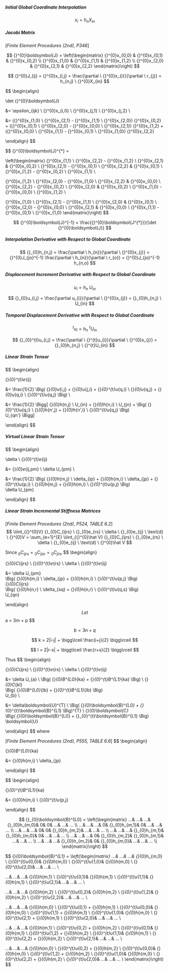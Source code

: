 ##### Initial Global Coordinate Interpolation

$$
x_{i} = h_{n} X_{in}
$$



##### Jacobi Matrix

[*Finite Element Procedures (2nd), P346*]

$$
{}^{0}\boldsymbol{J} = \left(\begin{matrix}
{}^{0}x_{0,0} & {}^{0}x_{0,1} & {}^{0}x_{0,2} \\
{}^{0}x_{1,0} & {}^{0}x_{1,1} & {}^{0}x_{1,2} \\
{}^{0}x_{2,0} & {}^{0}x_{2,1} & {}^{0}x_{2,2}
\end{matrix}\right)
$$

$$
{}^{0}J_{ij} 
= {}^{0}x_{i,j}
= \frac{\partial \ {}^{0}x_{i}}{\partial \ r_{j}}
= h_{n,j} \ {}^{0}X_{in}
$$

$$
\begin{align}

\det {}^{0}\boldsymbol{J} 

&= \epsilon_{ijk} \ {}^{0}x_{i,0} \ {}^{0}x_{j,1} \ {}^{0}x_{j,2} \\

&= ({}^{0}x_{1,0} \ {}^{0}x_{2,1} - {}^{0}x_{1,1} \ {}^{0}x_{2,0}) {}^{0}x_{0,2} +
({}^{0}x_{0,1} \ {}^{0}x_{2,0} - {}^{0}x_{0,0} \ {}^{0}x_{2,1}) {}^{0}x_{1,2} +
({}^{0}x_{0,0} \ {}^{0}x_{1,1} - {}^{0}x_{0,1} \ {}^{0}x_{1,0}) {}^{0}x_{2,2}

\end{align}
$$

$$
{}^{0}\boldsymbol{J}^{*} = 

\left(\begin{matrix}
{}^{0}x_{1,1} \ {}^{0}x_{2,2} - {}^{0}x_{1,2} \ {}^{0}x_{2,1} & 
{}^{0}x_{0,2} \ {}^{0}x_{2,1} - {}^{0}x_{0,1} \ {}^{0}x_{2,2} & 
{}^{0}x_{0,1} \ {}^{0}x_{1,2} - {}^{0}x_{0,2} \ {}^{0}x_{1,1} \\

{}^{0}x_{1,2} \ {}^{0}x_{2,0} - {}^{0}x_{1,0} \ {}^{0}x_{2,2} & 
{}^{0}x_{0,0} \ {}^{0}x_{2,2} - {}^{0}x_{0,2} \ {}^{0}x_{2,0} & 
{}^{0}x_{0,2} \ {}^{0}x_{1,0} - {}^{0}x_{0,0} \ {}^{0}x_{1,2} \\

{}^{0}x_{1,0} \ {}^{0}x_{2,1} - {}^{0}x_{1,1} \ {}^{0}x_{2,0} & 
{}^{0}x_{0,1} \ {}^{0}x_{2,0} - {}^{0}x_{0,0} \ {}^{0}x_{2,1} & 
{}^{0}x_{0,0} \ {}^{0}x_{1,1} - {}^{0}x_{0,1} \ {}^{0}x_{1,0}
\end{matrix}\right)
$$

$$
{}^{0}\boldsymbol{J}^{-1} = 
\frac{{}^{0}\boldsymbol{J^{*}}}{\det {}^{0}\boldsymbol{J}}
$$

##### Interpolation Derivative with Respect to Global Coordinate

$$
{}_{0}h_{n,j}
= \frac{\partial \ h_{n}}{\partial \ {}^{0}x_{j}}
= {}^{0}J_{jo}^{-1} \frac{\partial \ h_{n}}{\partial \ r_{o}}
= {}^{0}J_{jo}^{-1} h_{n,o}
$$

##### Displacement Increment Derivative with Respect to Global Coordinate

$$
u_{i}
= h_{n} \ U_{in}
$$

$$
{}_{0}u_{i,j}
= \frac{\partial u_{i}}{\partial \ {}^{0}x_{j}}
= {}_{0}h_{n,j} \ U_{in}
$$

##### Temporal Displacement Derivative with Respect to Global Coordinate

$$
{}^{t}u_{i}
= h_{n} \ {}^{t}U_{in}
$$

$$
{}_{0}^{t}u_{i,j}
= \frac{\partial \ {}^{t}u_{i}}{\partial \ {}^{0}x_{j}}
= {}_{0}h_{n,j} \ {}^{t}U_{in}
$$

##### Linear Strain Tensor

$$
\begin{align}

{}_{0}^{t}e_{ij}

&= \frac{1}{2}
\Big(
{}_{0}u_{i,j} +
{}_{0}u_{j,i} +
{}_{0}^{t}u_{q,i} \ {}_{0}u_{q,j} +
{}_{0}u_{q,i} \ {}_{0}^{t}u_{q,j}
\Big) \\

&= \frac{1}{2}
\Bigg[
{}_{0}h_{n,j} \ U_{in} +
{}_{0}h_{n,i} \ U_{jn} +
\Big(
{}_{0}^{t}u_{q,i} \ {}_{0}h_{n',j} +
{}_{0}h_{n',i} \ {}_{0}^{t}u_{q,j}
\Big) \
U_{qn'}
\Bigg]

\end{align}
$$

##### Virtual Linear Strain Tensor

$$
\begin{align}

\delta \ {}_{0}^{t}e_{ij}

&= {}_{0}e_{ij,pm} \ \delta U_{pm} \\

&= \frac{1}{2}
\Big(
{}_{0}h_{m,j} \ \delta_{ip} +
{}_{0}h_{m,i} \ \delta_{jp} +
{}_{0}^{t}u_{p,i} \ {}_{0}h_{m,j} +
{}_{0}h_{m,i} \ {}_{0}^{t}u_{p,j}
\Big) \
\delta U_{pm}

\end{align}
$$

##### Linear Strain Incremental Stiffness Matrices

[*Finite Element Procedures (2nd), P524, TABLE 6.2*]
$$
\iiint_{{}^{0}V} {}_{0}C_{ijrs} \ {}_{0}e_{rs} \ \delta \ {}_{0}e_{ij} \ \text{d} \ {}^{0}V =
\sum_{e=1}^{E} \iiint_{{}^{0}\hat V} {}_{0}C_{ijrs} \ {}_{0}e_{rs} \ \delta \ {}_{0}e_{ij} \ \text{d} \ {}^{0}\hat V
$$

Since ${}_{0}C_{ijrs} = {}_{0}C_{ijsr} = {}_{0}C_{jirs}$
$$
\begin{align}

{}_{0}C_{ijrs} \ {}_{0}^{t}e_{rs} \ \delta \ {}_{0}^{t}e_{ij}

&= \delta U_{pm} \
\Big(
{}_{0}h_{m,i} \ \delta_{jp} +
{}_{0}h_{m,i} \ {}_{0}^{t}u_{p,j}
\Big) \
{}_{0}C_{ijrs} \
\Big(
{}_{0}h_{n,r} \ \delta_{sq} +
{}_{0}h_{n,r} \ {}_{0}^{t}u_{q,s}
\Big) \
U_{qn}

\end{align}
$$
Let
$$
a = 3m + p
$$

$$
b = 3n + q
$$

$$
k = 2|i-j| + \bigg\lceil \frac{i+j}{2} \bigg\rceil
$$

$$
l = 2|r-s| + \bigg\lceil \frac{r+s}{2} \bigg\rceil
$$

Thus
$$
\begin{align}

{}_{0}C_{ijrs} \ {}_{0}^{t}e_{rs} \ \delta \ {}_{0}^{t}e_{ij}

&= \delta U_{a} \ 
\Big(
{}_{0}B^{L0}_{ka} + {}_{0}^{t}B^{L1}_{ka}
\Big) \ 
{}_{0}C_{kl} \
\Big(
{}_{0}B^{L0}_{lb} + {}_{0}^{t}B^{L1}_{lb}
\Big) \
U_{b} \\

&= \delta\boldsymbol{U}^{T} \ 
\Big(
{}_{0}\boldsymbol{B}^{L0} + {}_{0}^{t}\boldsymbol{B}^{L1}
\Big)^{T} \ 
{}_{0}\boldsymbol{C} \
\Big(
{}_{0}\boldsymbol{B}^{L0} + {}_{0}^{t}\boldsymbol{B}^{L1}
\Big) \
\boldsymbol{U}

\end{align}
$$
where

[*Finite Element Procedures (2nd), P555, TABLE 6.6*]
$$
\begin{align}

{}_{0}B^{L0}_{ka} 

&= {}_{0}h_{m,i} \ \delta_{jp}

\end{align}
$$

$$
\begin{align}

{}_{0}^{t}B^{L1}_{ka} 

&= {}_{0}h_{m,i} \ {}_{0}^{t}u_{p,j}

\end{align}
$$

$$
{}_{0}\boldsymbol{B}^{L0}
= \left(\begin{matrix}
...& ...& ...& {}_{0}h_{m,0}& 0& 0& ...& ...& ... \\
...& ...& ...& 0& {}_{0}h_{m,1}& 0& ...& ...& ... \\
...& ...& ...& 0& 0& {}_{0}h_{m,2}& ...& ...& ... \\
...& ...& ...& {}_{0}h_{m,1}& {}_{0}h_{m,0}& 0& ...& ...& ... \\
...& ...& ...& 0& {}_{0}h_{m,2}& {}_{0}h_{m,1}& ...& ...& ... \\
...& ...& ...& {}_{0}h_{m,2}& 0& {}_{0}h_{m,0}& ...& ...& ... \\
\end{matrix}\right)
$$

$$
{}_{0}\boldsymbol{B}^{L1}
= \left(\begin{matrix}
...& ...& ...& 
{}_{0}h_{m,0} \ {}_{0}^{t}u_{0,0}& 
{}_{0}h_{m,0} \ {}_{0}^{t}u_{1,0}& 
{}_{0}h_{m,0} \ {}_{0}^{t}u_{2,0}& ...& ...& ... \\

...& ...& ...& 
{}_{0}h_{m,1} \ {}_{0}^{t}u_{0,1}& 
{}_{0}h_{m,1} \ {}_{0}^{t}u_{1,1}& 
{}_{0}h_{m,1} \ {}_{0}^{t}u_{2,1}& ...& ...& ... \\

...& ...& ...& 
{}_{0}h_{m,2} \ {}_{0}^{t}u_{0,2}& 
{}_{0}h_{m,2} \ {}_{0}^{t}u_{1,2}& 
{}_{0}h_{m,2} \ {}_{0}^{t}u_{2,2}& ...& ...& ... \\

...& ...& ...& 
{}_{0}h_{m,0} \ {}_{0}^{t}u_{0,1} + {}_{0}h_{m,1} \ {}_{0}^{t}u_{0,0}& 
{}_{0}h_{m,0} \ {}_{0}^{t}u_{1,1} + {}_{0}h_{m,1} \ {}_{0}^{t}u_{1,0}& 
{}_{0}h_{m,0} \ {}_{0}^{t}u_{2,1} + {}_{0}h_{m,1} \ {}_{0}^{t}u_{2,0}& ...& ...& ... \\

...& ...& ...& 
{}_{0}h_{m,1} \ {}_{0}^{t}u_{0,2} + {}_{0}h_{m,2} \ {}_{0}^{t}u_{0,1}& 
{}_{0}h_{m,1} \ {}_{0}^{t}u_{1,2} + {}_{0}h_{m,2} \ {}_{0}^{t}u_{1,1}& 
{}_{0}h_{m,1} \ {}_{0}^{t}u_{2,2} + {}_{0}h_{m,2} \ {}_{0}^{t}u_{2,1}& ...& ...& ... \\

...& ...& ...& 
{}_{0}h_{m,0} \ {}_{0}^{t}u_{0,2} + {}_{0}h_{m,2} \ {}_{0}^{t}u_{0,0}& 
{}_{0}h_{m,0} \ {}_{0}^{t}u_{1,2} + {}_{0}h_{m,2} \ {}_{0}^{t}u_{1,0}& 
{}_{0}h_{m,0} \ {}_{0}^{t}u_{2,2} + {}_{0}h_{m,2} \ {}_{0}^{t}u_{2,0}& ...& ...& ... \\
\end{matrix}\right)
$$



